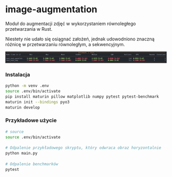 # image-augmentation
Moduł do augmentacji zdjęć w wykorzystaniem równoległego przetwarzania w Rust.

Niestety nie udało się osiągnać założeń, jednak udowodniono znaczną róźnicę w przetwarzaniu równoległym, a sekwencyjnym.


![alt text](benchmark.png)

### Instalacja
```bash
python -m venv .env
source .env/bin/activate
pip install maturin pillow matplotlib numpy pytest pytest-benchmark
maturin init --bindings pyo3
maturin develop
```
### Przykładowe użycie

```bash
# source
source .env/bin/activate

# Odpalenie przykładowego skryptu, który odwraca obraz horyzontalnie
python main.py

# Odpalenie benchmarków
pytest
```
 